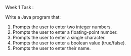 Week 1 Task :

Write a Java program that:
1. Prompts the user to enter two integer numbers.
2. Prompts the user to enter a floating-point number.
3. Prompts the user to enter a single character.
4. Prompts the user to enter a boolean value (true/false).
5. Prompts the user to enter their name.